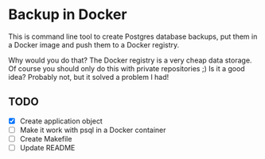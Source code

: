 # Backup in Docker

This is command line tool to create Postgres database backups, put them in a Docker image and push them to a Docker registry.

Why  would you do that? The Docker registry is a very cheap data storage. Of course you should only do this with private repositories ;)
Is it a good idea? Probably not, but it solved a problem I had!

## TODO

- [x] Create application object
- [ ] Make it work with psql in a Docker container
- [ ] Create Makefile
- [ ] Update README